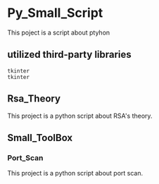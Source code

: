 # Py_Small_Script
This poject is a script about ptyhon
## utilized third-party libraries
    tkinter
    tkinter
## Rsa_Theory
This project is a python script about RSA's theory.

## Small_ToolBox
### Port_Scan
This project is a python script about port scan.



